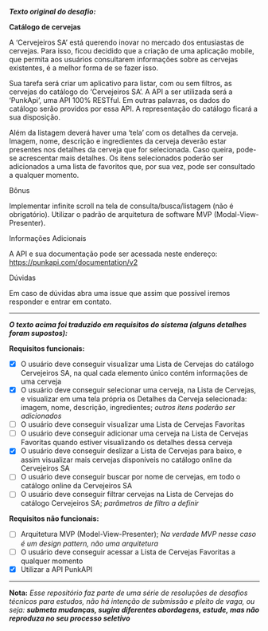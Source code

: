 ***Texto original do desafio:***

**Catálogo de cervejas**

A ‘Cervejeiros SA’ está querendo inovar no mercado dos entusiastas de cervejas. Para isso, ficou decidido que a criação de uma aplicação mobile, que permita aos usuários consultarem informações sobre as cervejas existentes, é a melhor forma de se fazer isso.

Sua tarefa será criar um aplicativo para listar, com ou sem filtros, as cervejas do catálogo do ‘Cervejeiros SA’. A API a ser utilizada será a ‘PunkApi’, uma API 100% RESTful. Em outras palavras, os dados do catálogo serão providos por essa API. A representação do catálogo ficará a sua disposição.

Além da listagem deverá haver uma ‘tela’ com os detalhes da cerveja. Imagem, nome, descrição e ingredientes da cerveja deverão estar presentes nos detalhes da cerveja que for selecionada. Caso queira, pode-se acrescentar mais detalhes. Os itens selecionados poderão ser adicionados a uma lista de favoritos que, por sua vez, pode ser consultado a qualquer momento.

Bônus

Implementar infinite scroll na tela de consulta/busca/listagem (não é obrigatório). Utilizar o padrão de arquitetura de software MVP (Modal-View-Presenter).

Informações Adicionais

A API e sua documentação pode ser acessada neste endereço: https://punkapi.com/documentation/v2

Dúvidas

Em caso de dúvidas abra uma issue que assim que possível iremos responder e entrar em contato.

---

***O texto acima foi traduzido em requisitos do sistema  (alguns detalhes foram supostos):***

**Requisitos funcionais:**
- [x] O usuário deve conseguir visualizar uma Lista de Cervejas do catálogo Cervejeiros SA, na qual cada elemento único contém informações de uma cerveja
- [x] O usuário deve conseguir selecionar uma cerveja, na Lista de Cervejas, e visualizar em uma tela própria os Detalhes da Cerveja selecionada: imagem, nome, descrição, ingredientes; *outros itens poderão ser adicionados*
- [ ] O usuário deve conseguir visualizar uma Lista de Cervejas Favoritas
- [ ] O usuário deve conseguir adicionar uma cerveja na Lista de Cervejas Favoritas quando estiver visualizando os detalhes dessa cerveja
- [x] O usuário deve conseguir deslizar a Lista de Cervejas para baixo, e assim visualizar mais cervejas disponíveis no catálogo online da Cervejeiros SA
- [ ] O usuário deve conseguir buscar por nome de cervejas, em todo o catálogo online da Cervejeiros SA
- [ ] O usuário deve conseguir filtrar cervejas na Lista de Cervejas do catálogo Cervejeiros SA; *parâmetros de filtro a definir*

**Requisitos não funcionais:**
- [ ] Arquitetura MVP (Model-View-Presenter); *Na verdade MVP nesse caso é um design pattern, não uma arquitetura*
- [ ] O usuário deve conseguir acessar a Lista de Cervejas Favoritas a qualquer momento
- [x] Utilizar a API PunkAPI

---

**Nota:**
*Esse repositório faz parte de uma série de resoluções de desafios técnicos para estudos, não há intenção de submissão e pleito de vaga, ou seja: **submeta mudanças, sugira diferentes abordagens, estude, mas não reproduza no seu processo seletivo***
